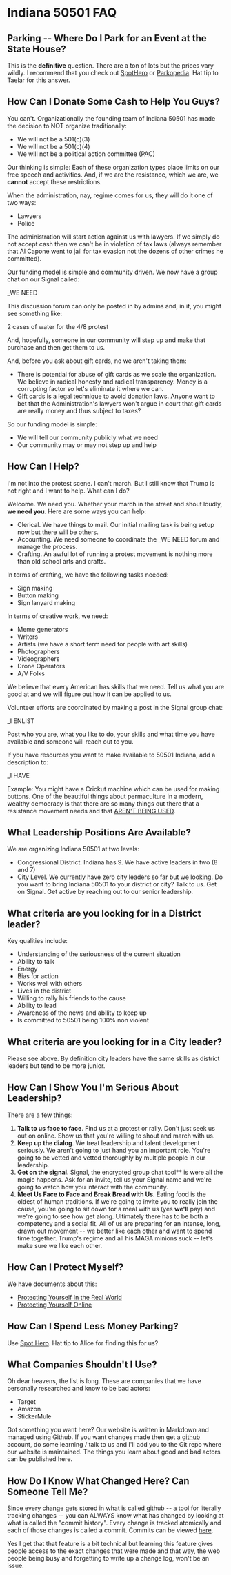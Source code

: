 # Indiana 50501 FAQ

## Parking -- Where Do I Park for an Event at the State House?

This is the **definitive** question.  There are a ton of lots but the prices vary wildly.  I recommend that you check out [SpotHero](https://spothero.com/) or [Parkopedia](https://www.parkopedia.com/).  Hat tip to Taelar for this answer.

## How Can I Donate Some Cash to Help You Guys?

You can't.  Organizationally the founding team of Indiana 50501 has made the decision to NOT organize traditionally:

* We will not be a 501(c)(3)
* We will not be a 501(c)(4)
* We will not be a political action committee (PAC)

Our thinking is simple: Each of these organization types place limits on our free speech and activities.  And, if we are the resistance, which we are, we **cannot** accept these restrictions.

When the administration, nay, regime comes for us, they will do it one of two ways:

* Lawyers
* Police

The administration will start action against us with lawyers.  If we simply do not accept cash then we can't be in violation of tax laws (always remember that Al Capone went to jail for tax evasion not the dozens of other crimes he committed).

Our funding model is simple and community driven.  We now have a group chat on our Signal called:

 _WE NEED

This discussion forum can only be posted in by admins and, in it, you might see something like: 

2 cases of water for the 4/8 protest

And, hopefully, someone in our community will step up and make that purchase and then get them to us.

And, before you ask about gift cards, no we aren't taking them:

* There is potential for abuse of gift cards as we scale the organization.  We believe in radical honesty and radical transparency.  Money is a corrupting factor so let's eliminate it where we can.
* Gift cards is a legal technique to avoid donation laws.  Anyone want to bet that the Administration's lawyers won't argue in court that gift cards are really money and thus subject to taxes?

So our funding model is simple:

* We will tell our community publicly what we need
* Our community may or may not step up and help

## How Can I Help?

I'm not into the protest scene.  I can't march.  But I still know that Trump is not right and I want to help.  What can I do?

Welcome.  We need you.  Whether your march in the street and shout loudly, **we need you**.  Here are some ways you can help:

* Clerical.  We have things to mail.  Our initial mailing task is being setup now but there will be others.
* Accounting.  We need someone to coordinate the _WE NEED forum and manage the process.
* Crafting.  An awful lot of running a protest movement is nothing more than old school arts and crafts.

In terms of crafting, we have the following tasks needed:

* Sign making
* Button making
* Sign lanyard making 

In terms of creative work, we need:

* Meme generators
* Writers
* Artists (we have a short term need for people with art skills)
* Photographers 
* Videographers
* Drone Operators
* A/V Folks

We believe that every American has skills that we need.  Tell us what you are good at and we will figure out how it can be applied to us.  

Volunteer efforts are coordinated by making a post in the Signal group chat:

_I ENLIST

Post who you are, what you like to do, your skills and what time you have available and someone will reach out to you.

If you have resources you want to make available to 50501 Indiana, add a description to:

_I HAVE

Example: You might have a Crickut machine which can be used for making buttons.  One of the beautiful things about permaculture in a modern, wealthy democracy is that there are so many things out there that a resistance movement needs and that [AREN'T BEING USED](https://www.youtube.com/watch?v=tSsCnn6FC0s).

## What Leadership Positions Are Available?

We are organizing Indiana 50501 at two levels:

* Congressional District.  Indiana has 9.  We have active leaders in two (8 and 7)
* City Level.  We currently have zero city leaders so far but we looking.  Do you want to bring Indiana 50501 to your district or city?  Talk to us.  Get on Signal.  Get active by reaching out to our senior leadership.

## What criteria are you looking for in a District leader?

Key qualities include: 

* Understanding of the seriousness of the current situation
* Ability to talk
* Energy
* Bias for action
* Works well with others
* Lives in the district
* Willing to rally his friends to the cause
* Ability to lead
* Awareness of the news and ability to keep up
* Is committed to 50501 being 100% non violent

## What criteria are you looking for in a City leader?

Please see above.  By definition city leaders have the same skills as district leaders but tend to be more junior.

## How Can I Show You I'm Serious About Leadership?

There are a few things:

1. **Talk to us face to face**.  Find us at a protest or rally.  Don't just seek us out on online.  Show us that you're willing to shout and march with us.
2. **Keep up the dialog**.  We treat leadership and talent development seriously.  We aren't going to just hand you an important role.  You're going to be vetted and vetted thoroughly by multiple people in our leadership.
3. **Get on the signal**.  Signal, the encrypted group chat tool** is were all the magic happens.  Ask for an invite, tell us your Signal name and we're going to watch how you interact with the community.
4. **Meet Us Face to Face and Break Bread with Us**.  Eating food is the oldest of human traditions.  If we're going to invite you to really join the cause, you're going to sit down for a meal with us (yes **we'll** pay) and we're going to see how get along.  Ultimately there has to be both a competency and a social fit.  All of us are preparing for an intense, long, drawn out movement -- we better like each other and want to spend time together.  Trump's regime and all his MAGA minions suck -- let's make sure we like each other.

## How Can I Protect Myself?

We have documents about this:

* [Protecting Yourself In the Real World](protect_yourself_real_world.html)
* [Protecting Yourself Online](protect_yourself_online.html)

## How Can I Spend Less Money Parking?

Use [Spot Hero](https://www.spothero.com/).  Hat tip to Alice for finding this for us?

## What Companies Shouldn't I Use?

Oh dear heavens, the list is long.  These are companies that we have personally researched and know to be bad actors:

* Target
* Amazon
* StickerMule

Got something you want here?  Our website is written in Markdown and managed using Github.  If you want changes made then get a [github](https://www.github.com/) account, do some learning / talk to us and I'll add you to the Git repo where our website is maintained.  The things you learn about good and bad actors can be published here.

## How Do I Know What Changed Here?  Can Someone Tell Me?

Since every change gets stored in what is called github -- a tool for literally tracking changes -- you can ALWAYS know what has changed by looking at what is called the "commit history".  Every change is tracked atomically and each of those changes is called a commit.  Commits can be viewed [here](https://github.com/fuzzygroup/indiana50501.org/commits/main/).

Yes I get that that feature is a bit technical but learning this feature gives people access to the exact changes that were made and that way, the web people being busy and forgetting to write up a change log, won't be an issue.

